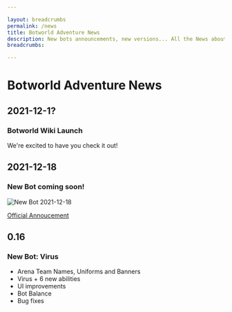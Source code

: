 ```yaml
---

layout: breadcrumbs
permalink: /news
title: Botworld Adventure News
description: New bots announcements, new versions... All the News about Botworld Adventure!
breadcrumbs:

---
```


# Botworld Adventure News



<div markdown="1" class=" ghcms ghcms-main">

## 2021-12-1?

### Botworld Wiki Launch

We're excited to have you check it out!

## 2021-12-18

### New Bot coming soon!

![New Bot 2021-12-18](https://cdn.discordapp.com/attachments/824813164142788619/921748933791854632/Mystery_Bot_Reveal_4.jpg) 

[Official Annoucement](https://twitter.com/BotworldGame/status/1472189909188300802)


## 0.16

### New Bot: Virus

- Arena Team Names, Uniforms and Banners
- Virus + 6 new abilities
- UI improvements
- Bot Balance
- Bug fixes

</div>

<style>
	section img { max-width: 60% }
	@media (max-width: 600px) {
		section img { max-width: 100% }
	}
</style>
